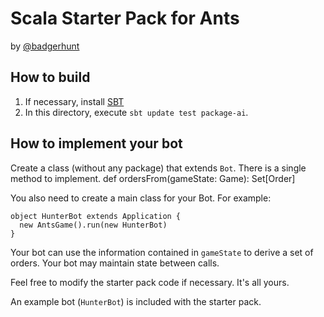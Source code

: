 Scala Starter Pack for Ants
===========================

by [@badgerhunt][1]

How to build
------------

1. If necessary, install [SBT][2]
2. In this directory, execute `sbt update test package-ai`.


How to implement your bot
-------------------------

Create a class (without any package) that extends `Bot`. There is a single method to implement.
    def ordersFrom(gameState: Game): Set[Order]

You also need to create a main class for your Bot. For example:

    object HunterBot extends Application {
      new AntsGame().run(new HunterBot)
    }

Your bot can use the information contained in `gameState` to derive a set of orders. Your bot may maintain state
between calls.

Feel free to modify the starter pack code if necessary. It's all yours.

An example bot (`HunterBot`) is included with the starter pack.




[1]: http://twitter.com/badgerhunt
[2]: http://code.google.com/p/simple-build-tool/        "Simple Build Tool - A build tool for Scala"
